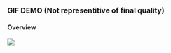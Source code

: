 ### GIF DEMO (Not representitive of final quality)
#### Overview
![](https://i.imgur.com/76MAhC0.gifv)
